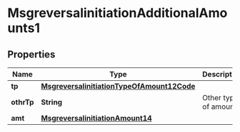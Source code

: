 

# MsgreversalinitiationAdditionalAmounts1

## Properties

Name | Type | Description | Notes
------------ | ------------- | ------------- | -------------
**tp** | [**MsgreversalinitiationTypeOfAmount12Code**](MsgreversalinitiationTypeOfAmount12Code.md) |  |  [optional]
**othrTp** | **String** | Other type of amount. |  [optional]
**amt** | [**MsgreversalinitiationAmount14**](MsgreversalinitiationAmount14.md) |  |  [optional]



